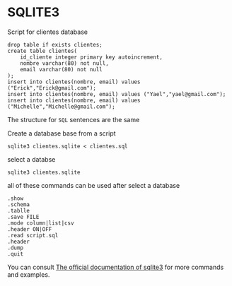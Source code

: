 # SQLITE3

Script for clientes database

```
drop table if exists clientes;
create table clientes(
	id_cliente integer primary key autoincrement,
	nombre varchar(80) not null,
	email varchar(80) not null
);
insert into clientes(nombre, email) values ("Erick","Erick@gmail.com");
insert into clientes(nombre, email) values ("Yael","yael@gmail.com");
insert into clientes(nombre, email) values ("Michelle","Michelle@gmail.com");
```

The structure for `SQL` sentences are the same

Create a database base from a script

    sqlite3 clientes.sqlite < clientes.sql

select a databse

    sqlite3 clientes.sqlite

all of these commands can be used after select a database

```
.show
.schema
.tablle
.save FILE
.mode column|list|csv
.header ON|OFF
.read script.sql
.header
.dump
.quit
```

You can consult [The official documentation of sqlite3](https://www.sqlite.org/docs.html) for more commands and examples.